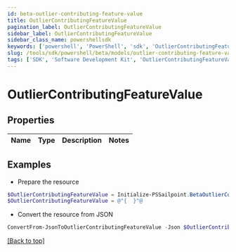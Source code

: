 ```yaml
---
id: beta-outlier-contributing-feature-value
title: OutlierContributingFeatureValue
pagination_label: OutlierContributingFeatureValue
sidebar_label: OutlierContributingFeatureValue
sidebar_class_name: powershellsdk
keywords: ['powershell', 'PowerShell', 'sdk', 'OutlierContributingFeatureValue', 'BetaOutlierContributingFeatureValue'] 
slug: /tools/sdk/powershell/beta/models/outlier-contributing-feature-value
tags: ['SDK', 'Software Development Kit', 'OutlierContributingFeatureValue', 'BetaOutlierContributingFeatureValue']
---
```



# OutlierContributingFeatureValue

## Properties

Name | Type | Description | Notes
------------ | ------------- | ------------- | -------------

## Examples

- Prepare the resource
```powershell
$OutlierContributingFeatureValue = Initialize-PSSailpoint.BetaOutlierContributingFeatureValue 
$OutlierContributingFeatureValue = @"{  }"@
```

- Convert the resource from JSON
```powershell
ConvertFrom-JsonToOutlierContributingFeatureValue -Json $OutlierContributingFeatureValue
```


[[Back to top]](#) 

